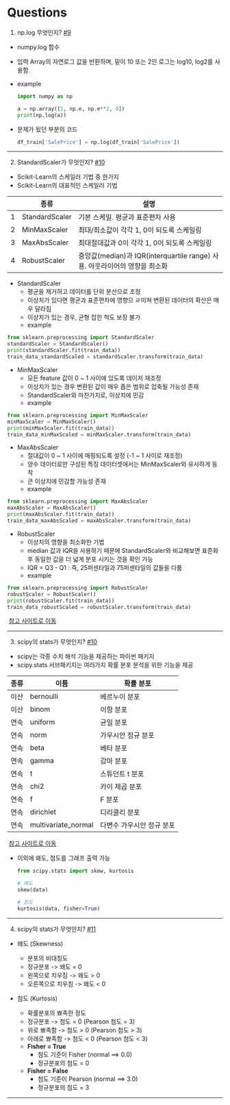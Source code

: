 # Questions
1. np.log 무엇인지? [#9](https://github.com/YounHS/Study_DataScience/issues/9#issue-734545011)

- numpy.log 함수

- 입력 Array의 자연로그 값을 반환하며, 밑이 10 또는 2인 로그는 log10, log2를 사용함.

- example

  ```python
  import numpy as np
  
  a = np.array([1, np.e, np.e**2, 0])
  print(np.log(a))
  ```

- 문제가 됬던 부분의 코드

  ```python
  df_train['SalePrice'] = np.log(df_train['SalePrice'])
  ```

---

2. StandardScaler가 무엇인지? [#10](https://github.com/YounHS/Study_DataScience/issues/10#issue-735030966)

- Scikit-Learn의 스케일러 기법 중 한가지
- Scikit-Learn의 대표적인 스케일러 기법

|      | 종류           | 설명                                                         |
| ---- | -------------- | ------------------------------------------------------------ |
| 1    | StandardScaler | 기본 스케일. 평균과 표준편차 사용                            |
| 2    | MinMaxScaler   | 최대/최소값이 각각 1, 0이 되도록 스케일링                    |
| 3    | MaxAbsScaler   | 최대절대값과 0이 각각 1, 0이 되도록 스케일링                 |
| 4    | RobustScaler   | 중앙값(median)과 IQR(interquartile range) 사용. 아웃라이어의 영향을 최소화 |



- StandardScaler
  - 평균을 제거하고 데이터를 단위 분산으로 조정
  - 이상치가 있다면 평균과 표준편차에 영향으 ㄹ미쳐 변환된 데이터의 확산은 매우 달라짐
  - 이상치가 있는 경우, 균형 잡힌 척도 보장 불가
  - example

```python
from sklearn.preprocessing import StandardScaler
standardScaler = StandardScaler()
print(standardScaler.fit(train_data))
train_data_standardScaled = standardScaler.transform(train_data)
```



- MinMaxScaler
  - 모든 feature 값이 0 ~ 1 사이에 있도록 데이저 재조정
  - 이상치가 있는 경우 변환된 값이 매우 좁은 범위로 압축될 가능성 존재
  - StandardScaler와 마찬가지로, 이상치에 민감
  - example

```python
from sklearn.preprocessing import MinMaxScaler
minMaxScaler = MinMaxScaler()
print(minMaxScaler.fit(train_data))
train_data_minMaxScaled = minMaxScaler.transform(train_data)
```



- MaxAbsScaler
  - 절대값이 0 ~ 1 사이에 매핑되도록 설정 (-1 ~ 1 사이로 재조정)
  - 양수 데이터로만 구성된 특징 데이터셋에서는 MinMaxScaler와 유사하게 동작
  - 큰 이상치에 민감할 가능성 존재
  - example

```python
from sklearn.preprocessing import MaxAbsScaler
maxAbsScaler = MaxAbsScaler()
print(maxAbsScaler.fit(train_data))
train_data_maxAbsScaled = maxAbsScaler.transform(train_data)
```



- RobustScaler
  - 이상치의 영향을 최소화한 기법
  - median 값과 IQR을 사용하기 때문에 StandardScaler와 비교해보면 표준화 후 동일한 값을 더 넓게 분포 시키는 것을 확인 가능
  - IQR = Q3 - Q1 : 즉, 25퍼센타일과 75퍼센타일의 값들을 다룸
  - example

```python
from sklearn.preprocessing import RobustScaler
robustScaler = RobustScaler()
print(robustScaler.fit(train_data))
train_data_robustScaled = robustScaler.transform(train_data)
```

​																																		[참고 사이트로 이동](https://mkjjo.github.io/python/2019/01/10/scaler.html)

------

3. scipy의 stats가 무엇인지? [#10](https://github.com/YounHS/Study_DataScience/issues/11#issue-735031862)

- scipy는 각종 수치 해석 기능을 제공하는 파이썬 패키지
- scipy.stats 서브패키지는 여러가지 확률 분포 분석을 위한 기능을 제공

| 종류 | 이름                | 확률 분포                 |
| :--: | ------------------- | ------------------------- |
| 이산 | bernoulli           | 베르누이 분포             |
| 이산 | binom               | 이항 분포                 |
| 연속 | uniform             | 균일 분포                 |
| 연속 | norm                | 가우시안 정규 분포        |
| 연속 | beta                | 베타 분포                 |
| 연속 | gamma               | 감마 분포                 |
| 연속 | t                   | 스튜던트 t 분포           |
| 연속 | chi2                | 카이 제곱 분포            |
| 연속 | f                   | F 분포                    |
| 연속 | dirichlet           | 디리클리 분포             |
| 연속 | multivariate_normal | 다변수 가우시안 정규 분포 |

​																																		[참고 사이트로 이동](https://namyoungkim.github.io/scipy/probability/2017/09/04/scipy/)

- 이외에 왜도, 첨도를 그래프 출력 가능

  ```python
  from scipy.stats import skew, kurtosis
  
  # 왜도
  skew(data)
  
  # 첨도
  kurtosis(data, fisher=True)
  ```

------

4. scipy의 stats가 무엇인지? [#11](https://github.com/YounHS/Study_DataScience/issues/11#issue-735031862)

- 왜도 (Skewness)
  - 분포의 비대칭도
  - 정규분포 -> 왜도 = 0
  - 왼쪽으로 치우짐 -> 왜도 > 0
  - 오른쪽으로 치우침 -> 왜도 < 0

- 첨도 (Kurtosis)
  - 확률분포의 뾰족한 정도
  - 정규분포 -> 첨도 = 0 (Pearson 첨도 = 3)
  - 위로 뾰족함 -> 첨도 > 0 (Pearson 첨도 > 3)
  - 아래로 뾰족함 -> 첨도 < 0 (Pearson 첨도 < 3)
  - **Fisher = True**
    - 첨도 기준이 Fisher (normal ==> 0.0)
    - 정규분포의 첨도 = 0
  - **Fisher = False**
    - 첨도 기준이 Pearson (normal ==> 3.0)
    - 정규분포의 첨도 = 3

------

